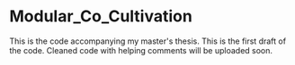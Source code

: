 # Modular_Co_Cultivation
This is the code accompanying my master's thesis.
This is the first draft of the code. Cleaned code with helping comments will be uploaded soon.

